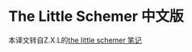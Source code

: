 # The Little Schemer 中文版

本译文转自Z.X.L的[the little schemer 笔记](http://www.cnblogs.com/Z-X-L/tag/scheme/)

